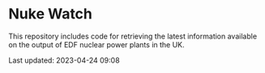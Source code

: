 # Nuke Watch

This repository includes code for retrieving the latest information available on the output of EDF nuclear power plants in the UK.

Last updated: 2023-04-24 09:08